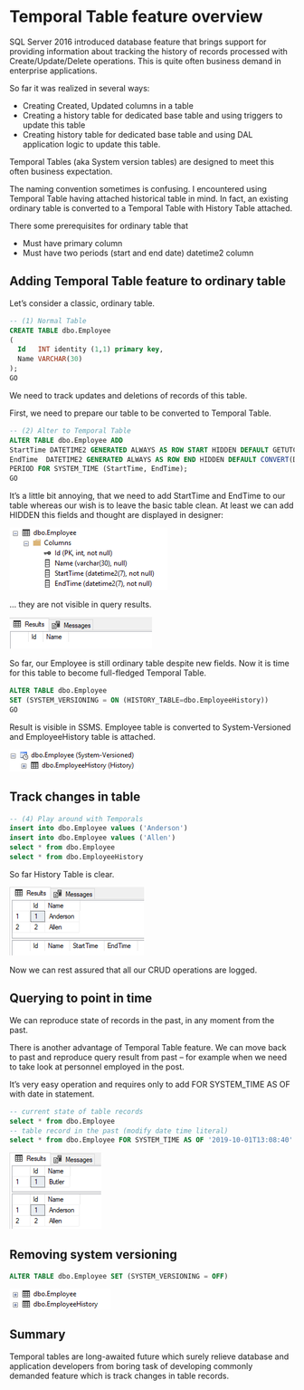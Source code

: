 # Temporal Table feature overview

<!-- Id: sql-temporal-tables  -->
<!-- Categories: SQL, Step-By-Step -->
<!-- Date: 20180612  -->

<!-- #header -->
SQL Server 2016 introduced database feature that brings support for providing information about tracking the history of records processed with Create/Update/Delete operations. This is quite often business demand in enterprise applications. 
<!-- #endheader -->

So far it was realized in several ways:

- Creating Created, Updated columns in a table
- Creating a history table for dedicated base table and using triggers to update this table
- Creating history table for dedicated base table and using DAL application logic to update this table.

Temporal Tables (aka System version tables) are designed to meet this often business expectation.

The naming convention sometimes is confusing. I encountered using Temporal Table having attached historical table in mind. In fact, an existing ordinary table is converted to a Temporal Table with History Table attached.

There some prerequisites for ordinary table that

- Must have primary column
- Must have two periods (start and end date) datetime2 column

## Adding Temporal Table feature to ordinary table
Let’s consider a classic, ordinary table.

``` sql
-- (1) Normal Table
CREATE TABLE dbo.Employee
(
  Id   INT identity (1,1) primary key,
  Name VARCHAR(30)
);
GO
```

We need to track updates and deletions of records of this table.

First, we need to prepare our table to be converted to Temporal Table.

``` sql
-- (2) Alter to Temporal Table
ALTER TABLE dbo.Employee ADD
StartTime DATETIME2 GENERATED ALWAYS AS ROW START HIDDEN DEFAULT GETUTCDATE(),
EndTime  DATETIME2 GENERATED ALWAYS AS ROW END HIDDEN DEFAULT CONVERT(DATETIME2, '9999-12-31 23:59:59.9999999'),
PERIOD FOR SYSTEM_TIME (StartTime, EndTime);
GO
```

It’s a little bit annoying, that we need to add StartTime and EndTime to our table whereas our wish is to leave the basic table clean. At least we can add HIDDEN this fields and thought are displayed in designer:

![](01.png)

… they are not visible in query results.


![](02.png)

So far, our Employee is still ordinary table despite new fields. Now it is time for this table to become full-fledged Temporal Table.

``` sql
ALTER TABLE dbo.Employee
SET (SYSTEM_VERSIONING = ON (HISTORY_TABLE=dbo.EmployeeHistory))
GO
```

Result is visible in SSMS. Employee table is converted to System-Versioned and EmployeeHistory table is attached.

![](03.png)

## Track changes in table

``` sql
-- (4) Play around with Temporals
insert into dbo.Employee values ('Anderson')
insert into dbo.Employee values ('Allen')
select * from dbo.Employee
select * from dbo.EmployeeHistory
``` 

So far History Table is clear.

![](04.png)

Now we can rest assured that all our CRUD operations are logged.

## Querying to point in time

We can reproduce state of records in the past, in any moment from the past.

There is another advantage of Temporal Table feature. We can move back to past and reproduce query result from past – for example when we need to take look at personnel employed in the post.

It’s very easy operation and requires only to add FOR SYSTEM_TIME AS OF with date in statement.

``` sql
-- current state of table records
select * from dbo.Employee
-- table record in the past (modify date time literal)
select * from dbo.Employee FOR SYSTEM_TIME AS OF '2019-10-01T13:08:40'
```

![](05.png)

## Removing system versioning

``` sql
ALTER TABLE dbo.Employee SET (SYSTEM_VERSIONING = OFF)
```

![](06.png)

## Summary

Temporal tables are long-awaited future which surely relieve database and application developers from boring task of developing commonly demanded feature which is track changes in table records.





